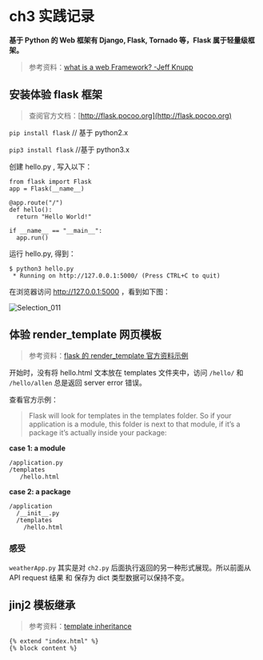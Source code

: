 # ch3 实践记录

**基于 Python 的 Web 框架有 Django, Flask, Tornado 等，Flask 属于轻量级框架。**

> 参考资料：[what is a web Framework? -Jeff Knupp](https://jeffknupp.com/blog/2014/03/03/what-is-a-web-framework/)

## 安装体验 flask 框架

> 查阅官方文档：[http://flask.pocoo.org](http://flask.pocoo.org)

`pip install flask`  // 基于 python2.x

`pip3 install flask`  //基于 python3.x

创建 hello.py , 写入以下：

```
from flask import Flask
app = Flask(__name__)

@app.route("/")
def hello():
  return "Hello World!"

if __name__ == "__main__":
  app.run()
```

运行 hello.py, 得到：

```
$ python3 hello.py
 * Running on http://127.0.0.1:5000/ (Press CTRL+C to quit)
```
在浏览器访问 http://127.0.0.1:5000 ，看到如下图：

![Selection_011](https://i.loli.net/2017/09/02/59aa350de3ba7.png)

## 体验 render_template 网页模板

> 参考资料：[flask 的 render_template 官方资料示例](http://flask.pocoo.org/docs/0.12/quickstart/#rendering-templates)

开始时，没有将 hello.html 文本放在 templates 文件夹中，访问 `/hello/` 和 `/hello/allen` 总是返回 server error 错误。

查看官方示例：

> Flask will look for templates in the templates folder. So if your application is a module, this folder is next to that module, if it’s a package it’s actually inside your package:

**case 1: a module**
```
/application.py
/templates
   /hello.html
```
**case 2: a package**
```
/application
  /__init__.py
  /templates
    /hello.html
```
### 感受

`weatherApp.py` 其实是对 `ch2.py` 后面执行返回的另一种形式展现。所以前面从 API request 结果 和 保存为 dict 类型数据可以保持不变。

## jinj2 模板继承

> 参考资料：[template inheritance](http://jinja.pocoo.org/docs/2.9/templates/#template-inheritance)

```
{% extend "index.html" %}
{% block content %}
```
